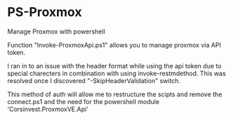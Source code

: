 # PS-Proxmox
Manage Proxmox with powershell

Function "Invoke-ProxmoxApi.ps1" allows you to manage proxmox via API token.

I ran in to an issue with the header format while using the api token due to special charecters in combination with using invoke-restmdethod. This was resolved once I discovered "-SkipHeaderValidation" switch.

This method of auth will allow me to restructure the scipts and remove the connect.ps1 and the need for the powershell module 'Corsinvest.ProxmoxVE.Api'